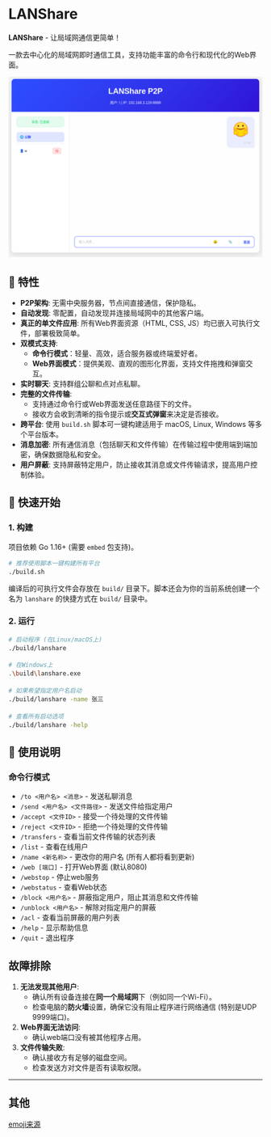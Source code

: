 # LANShare

**LANShare** - 让局域网通信更简单！

一款去中心化的局域网即时通信工具，支持功能丰富的命令行和现代化的Web界面。

![](./img/webui.png)

## 🌟 特性

- **P2P架构**: 无需中央服务器，节点间直接通信，保护隐私。
- **自动发现**: 零配置，自动发现并连接局域网中的其他客户端。
- **真正的单文件应用**: 所有Web界面资源（HTML, CSS, JS）均已嵌入可执行文件，部署极致简单。
- **双模式支持**: 
  - **命令行模式**：轻量、高效，适合服务器或终端爱好者。
  - **Web界面模式**：提供美观、直观的图形化界面，支持文件拖拽和弹窗交互。
- **实时聊天**: 支持群组公聊和点对点私聊。
- **完整的文件传输**: 
  - 支持通过命令行或Web界面发送任意路径下的文件。
  - 接收方会收到清晰的指令提示或**交互式弹窗**来决定是否接收。
- **跨平台**: 使用 `build.sh` 脚本可一键构建适用于 macOS, Linux, Windows 等多个平台版本。
- **消息加密**: 所有通信消息（包括聊天和文件传输）在传输过程中使用端到端加密，确保数据隐私和安全。
- **用户屏蔽**: 支持屏蔽特定用户，防止接收其消息或文件传输请求，提高用户控制体验。

## 🚀 快速开始

### 1. 构建

项目依赖 Go 1.16+ (需要 `embed` 包支持)。

```bash
# 推荐使用脚本一键构建所有平台
./build.sh
```
编译后的可执行文件会存放在 `build/` 目录下。脚本还会为你的当前系统创建一个名为 `lanshare` 的快捷方式在 `build/` 目录中。

### 2. 运行

```bash
# 启动程序 (在Linux/macOS上)
./build/lanshare

# 在Windows上
.\build\lanshare.exe

# 如果希望指定用户名启动
./build/lanshare -name 张三

# 查看所有启动选项
./build/lanshare -help
```

## 📖 使用说明

### 命令行模式

- `/to <用户名> <消息>` - 发送私聊消息
- `/send <用户名> <文件路径>` - 发送文件给指定用户
- `/accept <文件ID>` - 接受一个待处理的文件传输
- `/reject <文件ID>` - 拒绝一个待处理的文件传输
- `/transfers` - 查看当前文件传输的状态列表
- `/list` - 查看在线用户
- `/name <新名称>` - 更改你的用户名 (所有人都将看到更新)
- `/web [端口]` - 打开Web界面 (默认8080)
- `/webstop` - 停止web服务
- `/webstatus` - 查看Web状态
- `/block <用户名>` - 屏蔽指定用户，阻止其消息和文件传输
- `/unblock <用户名>` - 解除对指定用户的屏蔽
- `/acl` - 查看当前屏蔽的用户列表
- `/help` - 显示帮助信息
- `/quit` - 退出程序

## 故障排除

1. **无法发现其他用户**:
   - 确认所有设备连接在**同一个局域网**下（例如同一个Wi-Fi）。
   - 检查电脑的**防火墙**设置，确保它没有阻止程序进行网络通信 (特别是UDP 9999端口)。
2. **Web界面无法访问**:
   - 确认web端口没有被其他程序占用。
3. **文件传输失败**:
   - 确认接收方有足够的磁盘空间。
   - 检查发送方对文件是否有读取权限。

---

## 其他

[emoji来源](https://github.com/goforbg/telegram-emoji-gifs)


